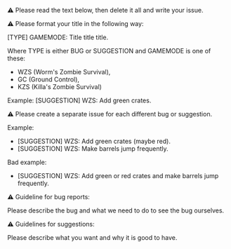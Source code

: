⚠ Please read the text below, then delete it all and write your issue.

⚠ Please format your title in the following way:

[TYPE] GAMEMODE: Title title title.

Where TYPE is either BUG or SUGGESTION and GAMEMODE is one of these:
- WZS (Worm's Zombie Survival),
- GC (Ground Control),
- KZS (Killa's Zombie Survival)

Example: [SUGGESTION] WZS: Add green crates.

⚠ Please create a separate issue for each different bug or suggestion.

Example:
- [SUGGESTION] WZS: Add green crates (maybe red).
- [SUGGESTION] WZS: Make barrels jump frequently.

Bad example:
- [SUGGESTION] WZS: Add green or red crates and make barrels jump frequently.

⚠ Guideline for bug reports:

Please describe the bug and what we need to do to see the bug ourselves.

⚠ Guidelines for suggestions:

Please describe what you want and why it is good to have.
